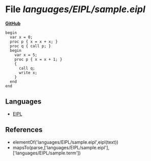 # File _languages/EIPL/sample.eipl_
**[GitHub](https://github.com/softlang/yas/blob/master/languages/EIPL/sample.eipl)**
```
begin
  var x = 0;
  proc p { x = x + x; }
  proc q { call p; }
  begin
    var x = 5;
    proc p { x = x + 1; }
    {
      call q;
      write x;
    }
  end
end
```

## Languages
* [EIPL](../languages/EIPL.md)

## References
* elementOf('languages/EIPL/sample.eipl',eipl(text))
* mapsTo(parse,['languages/EIPL/sample.eipl'],['languages/EIPL/sample.term'])
